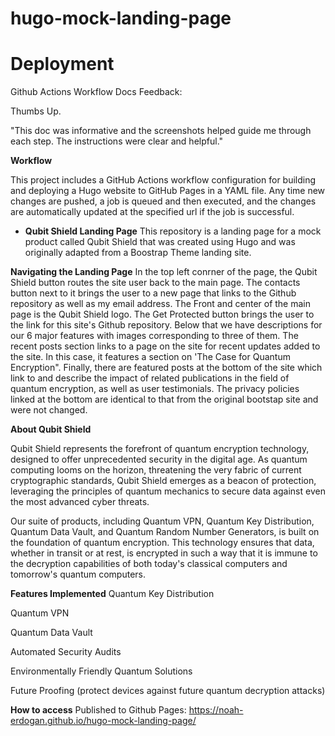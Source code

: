 # hugo-mock-landing-page

# Deployment 

Github Actions Workflow Docs Feedback:

Thumbs Up.

"This doc was informative and the screenshots helped guide me through each step. The instructions were clear and helpful."

**Workflow**

This project includes a GitHub Actions workflow configuration for building and deploying a Hugo website to GitHub Pages in a YAML file. Any time new changes are pushed, a job is queued and then executed, and the changes are automatically updated at the specified url if the job is successful.

- **Qubit Shield Landing Page**
This repository is a landing page for a mock product called Qubit Shield that was created using Hugo and was originally adapted from a Boostrap Theme landing site. 

**Navigating the Landing Page**
In the top left conrner of the page, the Qubit Shield button routes the site user back to the main page. The contacts button next to it brings the user to a new page that links to the Github repository as well as my email address. The Front and center of the main page is the Qubit Shield logo. The Get Protected button brings the user to the link for this site's Github repository. Below that we have descriptions for our 6 major features with images corresponding to three of them. The recent posts section links to a page on the site for recent updates added to the site. In this case, it features a section on 'The Case for Quantum Encryption". Finally, there are featured posts at the bottom of the site which link to and describe the impact of related publications in the field of quantum encryption, as well as user testimonials. The privacy policies linked at the bottom are identical to that from the original bootstap site and were not changed. 

**About Qubit Shield**

Qubit Shield represents the forefront of quantum encryption technology, designed to offer unprecedented security in the digital age. As quantum computing looms on the horizon, threatening the very fabric of current cryptographic standards, Qubit Shield emerges as a beacon of protection, leveraging the principles of quantum mechanics to secure data against even the most advanced cyber threats.

Our suite of products, including Quantum VPN, Quantum Key Distribution, Quantum Data Vault, and Quantum Random Number Generators, is built on the foundation of quantum encryption. This technology ensures that data, whether in transit or at rest, is encrypted in such a way that it is immune to the decryption capabilities of both today's classical computers and tomorrow's quantum computers.

**Features Implemented**
Quantum Key Distribution

Quantum VPN

Quantum Data Vault

Automated Security Audits

Environmentally Friendly Quantum Solutions

Future Proofing (protect devices against future quantum decryption attacks)

**How to access**
Published to Github Pages:
https://noah-erdogan.github.io/hugo-mock-landing-page/
